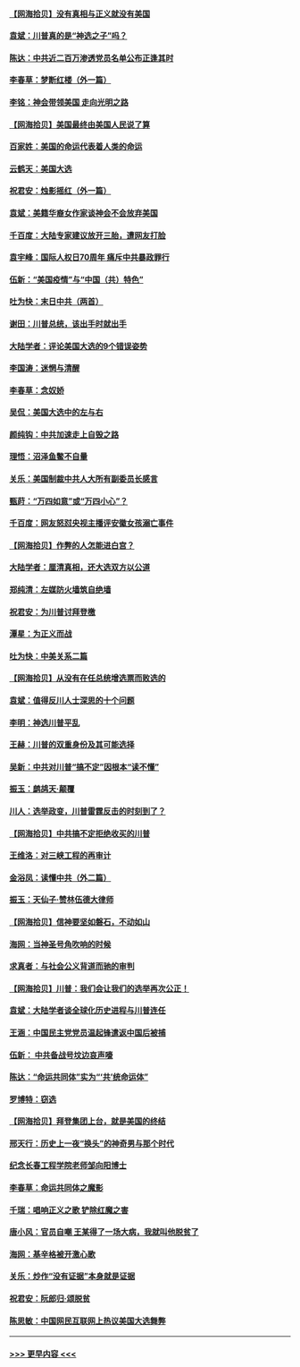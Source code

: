 #### [【网海拾贝】没有真相与正义就没有美国](../pages/nsc993/n12621885.md?t=12152302) 
#### [袁斌：川普真的是“神选之子”吗？](../pages/nsc993/n12621749.md?t=12152302) 
#### [陈达：中共近二百万渗透党员名单公布正逢其时](../pages/nsc993/n12620870.md?t=12152302) 
#### [李春草：梦断红楼（外一篇）](../pages/nsc993/n12619122.md?t=12152302) 
#### [李铭：神会带领美国 走向光明之路](../pages/nsc993/n12618584.md?t=12152302) 
#### [【网海拾贝】美国最终由美国人民说了算](../pages/nsc993/n12617255.md?t=12152302) 
#### [百家姓：美国的命运代表着人类的命运](../pages/nsc993/n12615838.md?t=12152302) 
#### [云鹤天：美国大选](../pages/nsc993/n12615994.md?t=12152302) 
#### [祝君安：烛影摇红（外一篇）](../pages/nsc993/n12615975.md?t=12152302) 
#### [袁斌：美籍华裔女作家谈神会不会放弃美国](../pages/nsc993/n12615263.md?t=12152302) 
#### [千百度：大陆专家建议放开三胎，遭网友打脸](../pages/nsc993/n12614456.md?t=12152302) 
#### [袁宇峰：国际人权日70周年 痛斥中共暴政罪行](../pages/nsc993/n12611965.md?t=12152302) 
#### [伍新：“美国疫情”与“中国（共）特色”](../pages/nsc993/n12611463.md?t=12152302) 
#### [吐为快：末日中共（两首）](../pages/nsc993/n12611461.md?t=12152302) 
#### [谢田：川普总统，该出手时就出手](../pages/nsc993/n12610905.md?t=12152302) 
#### [大陆学者：评论美国大选的9个错误姿势](../pages/nsc993/n12609586.md?t=12152302) 
#### [李国涛：迷惘与清醒](../pages/nsc993/n12607532.md?t=12152302) 
#### [李春草：念奴娇](../pages/nsc993/n12607083.md?t=12152302) 
#### [吴侃：美国大选中的左与右](../pages/nsc993/n12607054.md?t=12152302) 
#### [颜纯钩：中共加速走上自毁之路](../pages/nsc993/n12606473.md?t=12152302) 
#### [理悟：沼泽鱼鳖不自量](../pages/nsc993/n12606454.md?t=12152302) 
#### [关乐：美国制裁中共人大所有副委员长感言](../pages/nsc993/n12606442.md?t=12152302) 
#### [甄莳：“万四如意”或“万四小心”？](../pages/nsc993/n12606091.md?t=12152302) 
#### [千百度：网友怒怼央视主播评安徽女孩溺亡事件](../pages/nsc993/n12605370.md?t=12152302) 
#### [【网海拾贝】作弊的人怎能进白宫？](../pages/nsc993/n12603546.md?t=12152302) 
#### [大陆学者：厘清真相，还大选双方以公道](../pages/nsc993/n12603475.md?t=12152302) 
#### [郑纯清：左媒防火墙筑自绝墙](../pages/nsc993/n12602226.md?t=12152302) 
#### [祝君安：为川普讨拜登檄](../pages/nsc993/n12602199.md?t=12152302) 
#### [潭星：为正义而战](../pages/nsc993/n12600926.md?t=12152302) 
#### [吐为快：中美关系二篇](../pages/nsc993/n12600908.md?t=12152302) 
#### [【网海拾贝】从没有在任总统增选票而败选的](../pages/nsc993/n12600435.md?t=12152302) 
#### [袁斌：值得反川人士深思的十个问题](../pages/nsc993/n12600332.md?t=12152302) 
#### [李明：神选川普平乱](../pages/nsc993/n12599751.md?t=12152302) 
#### [王赫：川普的双重身份及其可能选择](../pages/nsc993/n12599723.md?t=12152302) 
#### [吴新：中共对川普“搞不定”因根本“读不懂”](../pages/nsc993/n12599502.md?t=12152302) 
#### [振玉：鹧鸪天‧颠覆](../pages/nsc993/n12599494.md?t=12152302) 
#### [川人：选举政变，川普雷霆反击的时刻到了？](../pages/nsc993/n12599291.md?t=12152302) 
#### [【网海拾贝】中共搞不定拒绝收买的川普](../pages/nsc993/n12598955.md?t=12152302) 
#### [王维洛：对三峡工程的再审计](../pages/nsc993/n12598436.md?t=12152302) 
#### [金浴凤：读懂中共（外二篇）](../pages/nsc993/n12597943.md?t=12152302) 
#### [振玉：天仙子‧赞林伍德大律师](../pages/nsc993/n12597929.md?t=12152302) 
#### [【网海拾贝】信神要坚如磐石，不动如山](../pages/nsc993/n12597901.md?t=12152302) 
#### [海网：当神圣号角吹响的时候](../pages/nsc993/n12595891.md?t=12152302) 
#### [求真者：与社会公义背道而驰的审判](../pages/nsc993/n12595868.md?t=12152302) 
#### [【网海拾贝】川普：我们会让我们的选举再次公正！](../pages/nsc993/n12594930.md?t=12152302) 
#### [袁斌：大陆学者谈全球化历史进程与川普连任](../pages/nsc993/n12594690.md?t=12152302) 
#### [王涵：中国民主党党员温起锋遣返中国后被捕](../pages/nsc993/n12594540.md?t=12152302) 
#### [伍新： 中共备战号坟边哀声嚎](../pages/nsc993/n12593086.md?t=12152302) 
#### [陈达：“命运共同体”实为“‘共’统命运体”](../pages/nsc993/n12590865.md?t=12152302) 
#### [罗博特：窃选](../pages/nsc993/n12590619.md?t=12152302) 
#### [【网海拾贝】拜登集团上台，就是美国的终结](../pages/nsc993/n12589725.md?t=12152302) 
#### [邢天行：历史上一夜“换头”的神奇男与那个时代](../pages/nsc993/n12589424.md?t=12152302) 
#### [纪念长春工程学院老师邹向阳博士](../pages/nsc993/n12585390.md?t=12152302) 
#### [李春草：命运共同体之魔影](../pages/nsc993/n12585026.md?t=12152302) 
#### [千瑞：唱响正义之歌 铲除红魔之害](../pages/nsc993/n12585002.md?t=12152302) 
#### [唐小风：官员自嘲 王某得了一场大病，我就叫他脱贫了](../pages/nsc993/n12584981.md?t=12152302) 
#### [海网：基辛格被开激心歌](../pages/nsc993/n12584946.md?t=12152302) 
#### [关乐：炒作“没有证据”本身就是证据](../pages/nsc993/n12583146.md?t=12152302) 
#### [祝君安：阮郎归‧颂脱贫](../pages/nsc993/n12583119.md?t=12152302) 
#### [陈思敏：中国网民互联网上热议美国大选舞弊](../pages/nsc993/n12582845.md?t=12152302) 

----
#### [ >>> 更早内容 <<< ](../indexes/nsc993-earlier.md)
